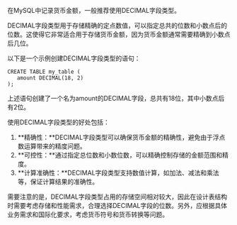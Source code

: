 在MySQL中记录货币金额，一般推荐使用DECIMAL字段类型。

DECIMAL字段类型用于存储精确的定点数值，可以指定总共的位数和小数点后的位数。这使得它非常适合用于存储货币金额，因为货币金额通常需要精确到小数点后几位。

以下是一个示例创建DECIMAL字段类型的语句：

```plsql
CREATE TABLE my_table (
   amount DECIMAL(18, 2)
);
```

上述语句创建了一个名为amount的DECIMAL字段，总共有18位，其中小数点后有2位。

使用DECIMAL字段类型的好处包括：

1. **精确性：**DECIMAL字段类型可以确保货币金额的精确性，避免由于浮点数运算带来的精度问题。
2. **可控性：**通过指定总位数和小数位数，可以精确控制存储的金额范围和精度。
3. **计算准确性：**DECIMAL字段类型支持数值计算，如加法、减法和乘法等，保证计算结果的准确性。

需要注意的是，DECIMAL字段类型占用的存储空间相对较大，因此在设计表结构时需要考虑存储和性能需求，合理选择DECIMAL字段的位数。另外，应根据具体业务需求和国际化要求，考虑货币符号和货币转换等问题。
